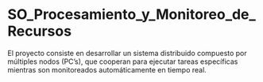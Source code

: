# SO_Procesamiento_y_Monitoreo_de_Recursos
El proyecto consiste en desarrollar un sistema distribuido compuesto por múltiples nodos  (PC’s), que cooperan para ejecutar tareas específicas mientras son monitoreados  automáticamente en tiempo real. 
